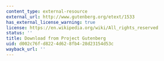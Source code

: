 ```yaml
---
content_type: external-resource
external_url: http://www.gutenberg.org/etext/1533
has_external_license_warning: true
license: https://en.wikipedia.org/wiki/All_rights_reserved
status: ''
title: Download from Project Gutenberg
uid: d002c76f-d822-4d62-8fb4-28d23154d53c
wayback_url: ''
---
```


